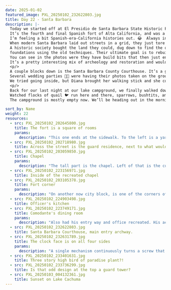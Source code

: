 ```yaml
---
date: 2025-01-02
featured_image: PXL_20250102_232622803.jpg
title: Day 22 - Santa Barbara
description: |-
  Today we started off at El Presidio de Santa Barbara State Historic Park. 
  It’s the fourth and final Spanish fort of Alta California, and was a bit similar to visiting missions...
  I’m feeling a bit Spanish-era-California histories out. 😂  Always interesting though. The original Presidio (fort) was all destroyed.
  When modern Santa Barbara laid out streets in a grid, they just tore down any parts of the remaining structure that got in the way. 
  A historic society bought the land they could, dug down to find the original foundations, and has rebuilt sections on those 
  foundations using the old techniques. Their ultimate goal is to rebuild 🧱 the entire thing, which would involve closing two streets. 
  You can see in the photos were they have build bits that then just end at the sidewalks. 
  It’s a pretty interesting mix of archeology and restoration and would be pretty cool if they some day pull it off.
  <p/>
  A couple blocks down is the Santa Barbara County Courthouse. It’s a grand old building and beautiful 😍 grounds. 
  Several wedding parties 👰🏼 were having their photos taken on the grounds. 
  We tried going inside, but Diana brought her walking stick and she couldn’t go in with that “weapon”. 😔
  <p/>
  Back for our last night at our lake campground, we finally walked down to the lake shore at sunset. 
  Watched flocks of quail 🐦 run here and there, sparrows, bushtits, and acorn woodpeckers catching insects out of the air. 
  The campground is mostly empty now. We’ll be heading out in the morning.

sort_by: Name
weight: 22
resources:
  - src: PXL_20250102_202645800.jpg
    title: The fort is a square of rooms
    params:
      description: "This one ends at the sidewalk. To the left is a yard for that residence, and the outer defense wall on the far left."
  - src: PXL_20250102_202718980.jpg
    title: Across the street is the guard residence, next to what would be the fort's entrance.
  - src: PXL_20250102_203059850.jpg
    title: Chapel
    params:
      description: "The tall part is the chapel. Left of that is the current administrative offices, gift shop, and some more displays. To the right is the comodante's (commander) residence."
  - src: PXL_20250102_223156971.jpg
    title: Inside of the recreated chapel
  - src: PXL_20250102_203105378.jpg
    title: Fort corner
    params:
      description: "On another now city block, is one of the corners of the fort. Far left, it cuts off for the sidewalk. It's some displays inside now. One unit even had a chicken coop with live hens in it's back yard."
  - src: PXL_20250102_224903498.jpg
    title: Officer's kitchen
  - src: PXL_20250102_223749171.jpg
    title: Comodante's dining room
    params:
      description: "Also had his entry way and office recreated. His actual bedroom would be beyond this, but now it's Santa Barbara St.! (It shows the inside of the wall construction and window out to the street.)"
  - src: PXL_20250102_232622803.jpg
    title: Santa Barbara Courthouse, main entry archway.
  - src: PXL_20250102_232631789.jpg
    title: The clock face is on all four sides
    params:
      description: "A single mechanism continuously turns a screw that turns all four clock's minute hands - no second ticking."
  - src: PXL_20250102_233401631.jpg
    title: Three story high bird of paradise plant?!
  - src: PXL_20250102_233736299.jpg
    title: Is that odd design at the top a guard tower?
  - src: PXL_20250103_004132361.jpg
    title: Sunset on Lake Cachuma
---
```

